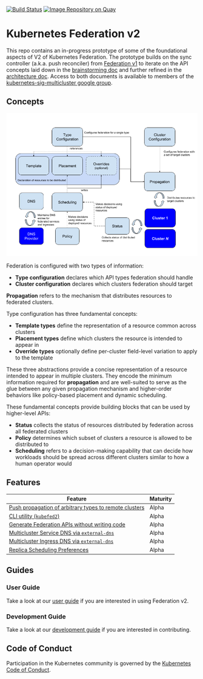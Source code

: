 [![Build Status](https://travis-ci.org/kubernetes-sigs/federation-v2.svg?branch=master)](https://travis-ci.org/kubernetes-sigs/federation-v2 "Travis")
[![Image Repository on Quay](https://quay.io/repository/kubernetes-multicluster/federation-v2/status "Image Repository on Quay")](https://quay.io/repository/kubernetes-multicluster/federation-v2)

# Kubernetes Federation v2

This repo contains an in-progress prototype of some of the
foundational aspects of V2 of Kubernetes Federation.  The prototype
builds on the sync controller (a.k.a. push reconciler) from
[Federation v1](https://github.com/kubernetes/federation/) to iterate
on the API concepts laid down in the [brainstorming
doc](https://docs.google.com/document/d/159cQGlfgXo6O4WxXyWzjZiPoIuiHVl933B43xhmqPEE/edit#)
and further refined in the [architecture
doc](https://docs.google.com/document/d/1ihWETo-zE8U_QNuzw5ECxOWX0Df_2BVfO3lC4OesKRQ/edit#).
Access to both documents is available to members of the
[kubernetes-sig-multicluster google
group](https://groups.google.com/forum/#!forum/kubernetes-sig-multicluster).

## Concepts

<p align="center"><img src="docs/images/concepts.png" width="711"></p>

Federation is configured with two types of information:

- **Type configuration** declares which API types federation should handle
- **Cluster configuration** declares which clusters federation should target

**Propagation** refers to the mechanism that distributes resources to federated
clusters.

Type configuration has three fundamental concepts:

- **Template types** define the representation of a resource common across clusters
- **Placement types** define which clusters the resource is intended to appear in
- **Override types** optionally define per-cluster field-level variation to apply to the template

These three abstractions provide a concise representation of a resource intended
to appear in multiple clusters. They encode the minimum information required for
**propagation** and are well-suited to serve as the glue between any given
propagation mechanism and higher-order behaviors like policy-based placement and
dynamic scheduling.

These fundamental concepts provide building blocks that can be used by
higher-level APIs:

- **Status** collects the status of resources distributed by federation across all federated clusters
- **Policy** determines which subset of clusters a resource is allowed to be distributed to
- **Scheduling** refers to a decision-making capability that can decide how 
  workloads should be spread across different clusters similar to how a human
  operator would

## Features

| Feature | Maturity |
|---------|----------|
| [Push propagation of arbitrary types to remote clusters](https://github.com/kubernetes-sigs/federation-v2/blob/master/docs/userguide.md#example) | Alpha |
| [CLI utility (`kubefed2`)](https://github.com/kubernetes-sigs/federation-v2/blob/master/docs/userguide.md#operations) | Alpha |
| [Generate Federation APIs without writing code](https://github.com/kubernetes-sigs/federation-v2/blob/master/docs/userguide.md#enabling-federation-of-an-api-type) | Alpha |
| [Multicluster Service DNS via `external-dns`](https://github.com/kubernetes-sigs/federation-v2/blob/master/docs/servicedns-with-externaldns.md) | Alpha |
| [Multicluster Ingress DNS via `external-dns`](https://github.com/kubernetes-sigs/federation-v2/blob/master/docs/ingressdns-with-externaldns.md) | Alpha |
| [Replica Scheduling Preferences](https://github.com/kubernetes-sigs/federation-v2/blob/master/docs/userguide.md#replicaschedulingpreference) | Alpha |

## Guides

### User Guide

Take a look at our [user guide](docs/userguide.md) if you are interested in
using Federation v2.

### Development Guide

Take a look at our [development guide](docs/development.md) if you are
interested in contributing.

## Code of Conduct

Participation in the Kubernetes community is governed by the
[Kubernetes Code of Conduct](./code-of-conduct.md).
